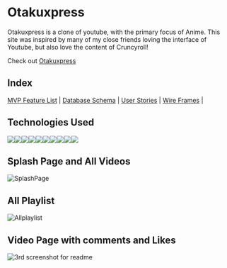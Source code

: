 # Otakuxpress
Otakuxpress is a clone of youtube, with the primary focus of Anime. This site was inspired by many of my close friends loving the interface of Youtube, but also love the 
content of Cruncyroll!

Check out [Otakuxpress](https://otakuxpress.onrender.com/)

## Index
[MVP Feature List](https://github.com/DomenikMoody/CapstoneProject/wiki/Features) | [Database Schema](https://github.com/DomenikMoody/CapstoneProject/wiki/Database-Schema) | [User Stories](https://github.com/DomenikMoody/CapstoneProject/wiki/User-Stories) | [Wire Frames](https://github.com/DomenikMoody/CapstoneProject/wiki/WireFrame) |

## Technologies Used
<img src="https://img.shields.io/badge/Python-3776AB?style=for-the-badge&logo=python&logoColor=white" /><img src="https://img.shields.io/badge/HTML5-E34F26?style=for-the-badge&logo=html5&logoColor=white" /><img src="https://img.shields.io/badge/CSS3-1572B6?style=for-the-badge&logo=css3&logoColor=white" /><img src="https://img.shields.io/badge/JavaScript-F7DF1E?style=for-the-badge&logo=javascript&logoColor=black" /><img src="https://img.shields.io/badge/Node.js-43853D?style=for-the-badge&logo=node.js&logoColor=white" /><img src="https://img.shields.io/badge/React-20232A?style=for-the-badge&logo=react&logoColor=61DAFB" /><img src="https://img.shields.io/badge/Redux-593D88?style=for-the-badge&logo=redux&logoColor=white" /><img src="https://img.shields.io/badge/Flask-000000?style=for-the-badge&logo=flask&logoColor=white" /><img src="https://img.shields.io/badge/Amazon_AWS-FF9900?style=for-the-badge&logo=amazonaws&logoColor=whit" /><img src="https://img.shields.io/badge/PostgreSQL-316192?style=for-the-badge&logo=postgresql&logoColor=white" />

## Splash Page and All Videos
![SplashPage](https://github.com/DomenikMoody/CapstoneProject/assets/120535217/d39bad03-c7fa-4efa-88d6-7647021ba924)

## All Playlist
![Allplaylist](https://github.com/DomenikMoody/CapstoneProject/assets/120535217/bafb3565-48b4-4987-ac54-0a0853a88b43)

## Video Page with comments and Likes
![3rd screenshot for readme](https://github.com/DomenikMoody/CapstoneProject/assets/120535217/450567b4-d5a2-41d7-83bf-52cef44e59de)
